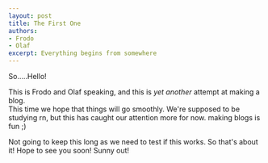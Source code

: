 ```yaml
---
layout: post
title: The First One
authors:
- Frodo
- Olaf
excerpt: Everything begins from somewhere
---
```


So.....Hello!

This is Frodo and Olaf speaking, and this is *yet another* attempt at making a blog.  
This time we hope that things will go smoothly. We're supposed to be studying rn, but this has caught our attention more for now. making blogs is fun ;)

Not going to keep this long as we need to test if this works. So that's about it! Hope to see you soon! Sunny out!

